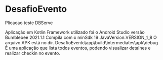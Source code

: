 # DesafioEvento
Plicacao teste DBServe

Aplicação em Kotlin
Framework utilizado foi o Android Studio versão Bumblebee 2021.1.1
Compila com o minSdk 19
JavaVersion.VERSION_1_8
O arquivo APK está no dir. DesafioEvento\app\build\intermediates\apk\debug
É uma aplicação que lista todos eventos, podendo visualizar detalhes e realizar checkin no evento.
